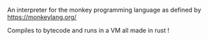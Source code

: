 An interpreter for the monkey programming language as defined by https://monkeylang.org/

Compiles to bytecode and runs in a VM all made in rust !
